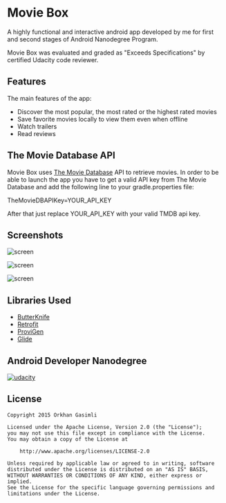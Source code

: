 # Movie Box
A highly functional and interactive android app developed by me for first and second stages of Android Nanodegree Program.

Movie Box was evaluated and graded as "Exceeds Specifications" by certified Udacity code reviewer.

## Features

The main features of the app:
* Discover the most popular, the most rated or the highest rated movies
* Save favorite movies locally to view them even when offline
* Watch trailers
* Read reviews

## The Movie Database API

Movie Box uses [The Movie Database](https://www.themoviedb.org/documentation/api) API to retrieve movies.
In order to be able to launch the app you have to get a valid API key from The Movie Database and add the following line to your gradle.properties file:

TheMovieDBAPIKey=YOUR_API_KEY

After that just replace YOUR_API_KEY with your valid TMDB api key.

## Screenshots

![screen](../master/screenshots/main_phone.png)

![screen](../master/screenshots/detail_phone.png)

![screen](../master/screenshots/7inch_tablet_1.png)

## Libraries Used

* [ButterKnife](https://github.com/JakeWharton/butterknife)
* [Retrofit](https://github.com/square/retrofit)
* [ProviGen](https://github.com/TimotheeJeannin/ProviGen)
* [Glide](https://github.com/bumptech/glide)

## Android Developer Nanodegree
[![udacity][1]][2]

[1]: ../master/screenshots/nanodegree.png
[2]: https://www.udacity.com/course/android-developer-nanodegree--nd801

## License

    Copyright 2015 Orkhan Gasimli

    Licensed under the Apache License, Version 2.0 (the "License");
    you may not use this file except in compliance with the License.
    You may obtain a copy of the License at

        http://www.apache.org/licenses/LICENSE-2.0

    Unless required by applicable law or agreed to in writing, software
    distributed under the License is distributed on an "AS IS" BASIS,
    WITHOUT WARRANTIES OR CONDITIONS OF ANY KIND, either express or implied.
    See the License for the specific language governing permissions and
    limitations under the License.

